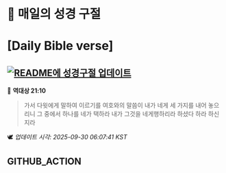 # 🙏 매일의 성경 구절
# [Daily Bible verse]
## [![README에 성경구절 업데이트](https://github.com/DONGSUKA/first_test/actions/workflows/update-readme-bible.yml/badge.svg)](https://github.com/DONGSUKA/first_test/actions/workflows/update-readme-bible.yml)
<!-- START_BIBLE_VERSE -->
📖 **역대상 21:10**
> 가서 다윗에게 말하여 이르기를 여호와의 말씀이 내가 네게 세 가지를 내어 놓으리니 그 중에서 하나를 네가 택하라 내가 그것을 네게행하리라 하셨다 하라 하신지라

🕊️ _업데이트 시각: 2025-09-30 06:07:41 KST_
  <!-- END_BIBLE_VERSE -->
## GITHUB_ACTION
